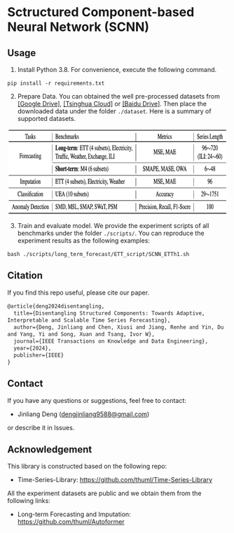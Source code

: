 # Sctructured Component-based Neural Network (SCNN)
 
## Usage

1. Install Python 3.8. For convenience, execute the following command.

```
pip install -r requirements.txt
```

2. Prepare Data. You can obtained the well pre-processed datasets from [[Google Drive]](https://drive.google.com/drive/folders/13Cg1KYOlzM5C7K8gK8NfC-F3EYxkM3D2?usp=sharing), [[Tsinghua Cloud]](https://cloud.tsinghua.edu.cn/f/84fbc752d0e94980a610/) or [[Baidu Drive]](https://pan.baidu.com/s/1r3KhGd0Q9PJIUZdfEYoymg?pwd=i9iy). Then place the downloaded data under the folder `./dataset`. Here is a summary of supported datasets.

<p align="center">
<img src=".\pic\dataset.png" height = "200" alt="" align=center />
</p>

3. Train and evaluate model. We provide the experiment scripts of all benchmarks under the folder `./scripts/`. You can reproduce the experiment results as the following examples:

```
bash ./scripts/long_term_forecast/ETT_script/SCNN_ETTh1.sh
```

## Citation

If you find this repo useful, please cite our paper.

```
@article{deng2024disentangling,
  title={Disentangling Structured Components: Towards Adaptive, Interpretable and Scalable Time Series Forecasting},
  author={Deng, Jinliang and Chen, Xiusi and Jiang, Renhe and Yin, Du and Yang, Yi and Song, Xuan and Tsang, Ivor W},
  journal={IEEE Transactions on Knowledge and Data Engineering},
  year={2024},
  publisher={IEEE}
}
```

## Contact
If you have any questions or suggestions, feel free to contact:

- Jinliang Deng (dengjinliang9588@gmail.com)

or describe it in Issues.

## Acknowledgement

This library is constructed based on the following repo:

- Time-Series-Library: https://github.com/thuml/Time-Series-Library

All the experiment datasets are public and we obtain them from the following links:

- Long-term Forecasting and Imputation: https://github.com/thuml/Autoformer
